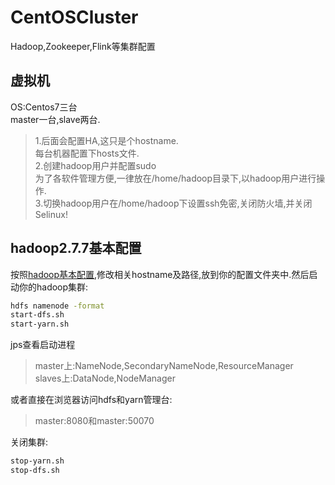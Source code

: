 # CentOSCluster
Hadoop,Zookeeper,Flink等集群配置

## 虚拟机
OS:Centos7三台  
master一台,slave两台.  
>1.后面会配置HA,这只是个hostname.  
每台机器配置下hosts文件.  
2.创建hadoop用户并配置sudo  
为了各软件管理方便,一律放在/home/hadoop目录下,以hadoop用户进行操作.  
3.切换hadoop用户在/home/hadoop下设置ssh免密,关闭防火墙,并关闭Selinux!  

## hadoop2.7.7基本配置
按照[hadoop基本配置](https://github.com/huija/CentOSCluster/tree/master/hadoop2.7.7_base_settings),修改相关hostname及路径,放到你的配置文件夹中.然后启动你的hadoop集群:  
``` bash
hdfs namenode -format
start-dfs.sh
start-yarn.sh
```
jps查看启动进程
>master上:NameNode,SecondaryNameNode,ResourceManager  
slaves上:DataNode,NodeManager

或者直接在浏览器访问hdfs和yarn管理台:
>master:8080和master:50070

关闭集群:
``` bash
stop-yarn.sh
stop-dfs.sh
```